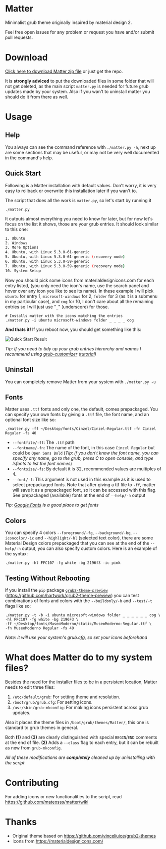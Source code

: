 # Matter

Minimalist grub theme originally inspired by material design 2.

Feel free open issues for any problem or request you have and/or submit pull
requests.


# Download

[Click here to download Matter zip file](https://github.com/mateosss/matter/archive/master.zip) or just get the repo.

It is **strongly adviced** to put the downloaded files in some folder that will not
get deleted, as the main script `matter.py` is needed for future grub updates
made by your system. Also if you wan't to uninstall matter you should do it from
there as well.

# Usage

## Help

You always can see the command reference with `./matter.py -h`, next up are some
sections that may be useful, or may not be very well documented in the command's
help.

## Quick Start

Following is a Matter installation with default values. Don't worry, it is very
easy to rollback or overwrite this installation later if you wan't to.

The script that does all the work is `matter.py`, so let's start by running it

```none
./matter.py
```

It outputs almost everything you need to know for later, but for now let's focus
on the list it shows, those are your grub entries. It should look similar to
this one:

```sh
1. Ubuntu
2. Windows
3. More Options
4. Ubuntu, with Linux 5.3.0-61-generic
5. Ubuntu, with Linux 5.3.0-61-generic (recovery mode)
6. Ubuntu, with Linux 5.3.0-59-generic
7. Ubuntu, with Linux 5.3.0-59-generic (recovery mode)
10. System Setup
```

Now you should pick some icons from materialdesignicons.com for each entry
listed, (you only need the icon's name, use the search panel and hover over any
icon you like to see its name). In these example I will pick `ubuntu` for entry
1, `microsoft-windows` for 2, `folder` for 3 (as it is a submenu in my
particular case), and `cog` for 10, I don't care about all the remaining entries
so I will just use "`_`" (underscore) for those.

```none
# Installs matter with the icons matching the entries
./matter.py -i ubuntu microsoft-windows folder _ _ _ _ cog
```

**And thats it!** If you reboot now, you should get something like this:

![Quick Start Result](demo.png)

*Tip: If you need to tidy up your grub entries hierarchy and names I recommend using [grub-customizer](https://launchpad.net/grub-customizer) ([tutorial](https://vitux.com/how-to-install-grub-customizer-on-ubuntu/))*

## Uninstall

You can completely remove Matter from your system with `./matter.py -u`

## Fonts

Matter uses `.ttf` fonts and only one, the default, comes prepackaged. You can
specify your own fonts by giving a `.ttf` file, the font name, and an optional
font size like so:

```none
./matter.py -ff ~/Desktop/fonts/Cinzel/Cinzel-Regular.ttf -fn Cinzel Regular -fs 40
```

- `--fontfile/-ff`: The `.ttf` path
- `--fontname/-fn`: The name of the font, in this case `Cinzel Regular` but
  could be `Open Sans Bold` (*Tip: If you don't know the font name, you can
  specify any name, go to the grub, press C to open console, and type lsfonts to
  list the font names*)
- `--fontsize/-fs`: By default it is 32, recommended values are multiples of 4.
- `--font/-f`: This argument is not used in this example as it is used to select
  prepackaged fonts. Note that after giving a ttf file to `-ff`, matter will
  save it as a prepackaged font, so it can be accessed with this flag. See
  prepackaged (available) fonts at the end of `--help/-h` output

*Tip: [Google Fonts](https://fonts.google.com/) is a good place to get fonts*

## Colors

You can specify 4 colors `--foreground/-fg`, `--background/-bg`,
`--iconcolor/-ic` and `--highlight/-hl` (selected text color), there are some
Material Design colors prepackaged that you can see at the end of the
`--help/-h` output, you can also specify custom colors. Here is an example of
the syntax:

```none
./matter.py -hl FFC107 -fg white -bg 2196f3 -ic pink
```

## Testing Without Rebooting

If you install the `pip` package
[`grub2-theme-preview`](https://github.com/hartwork/grub2-theme-preview)
(https://github.com/hartwork/grub2-theme-preview) you can test combinations of
fonts and colors with the `--buildonly/-b` and `--test/-t` flags like so:

```none
./matter.py -t -b -i ubuntu microsoft-windows folder _ _ _ _ _ _ cog \
-hl FFC107 -fg white -bg 2196F3 \
-ff ~/Desktop/fonts/MuseoModerno/static/MuseoModerno-Regular.ttf \
-fn MuseoModerno Regular -fs 40
```
*Note: it will use your system's grub.cfg, so set your icons beforehand*

# What does Matter do to my system files?

Besides the need for the installer files to be in a persistent location, Matter
needs to edit three files:

1. `/etc/default/grub`: For setting theme and resolution.
2. `/boot/grub/grub.cfg`: For setting icons.
3. `/usr/sbin/grub-mkconfig`: For making icons persistent across grub updates.

Also it places the theme files in `/boot/grub/themes/Matter/`, this one is
standard to grub themes in general.

Both **(1)** and **(3)** are clearly distinguished with special `BEGIN`/`END`
comments at the end of file. **(2)** Adds a `--class` flag to each entry, but it
can be rebuilt as new from `grub-mkconfig`.

*All of these modifications are **completely** cleaned up by uninstalling with
the script*

# Contributing

For adding icons or new functionalities to the script, read
https://github.com/mateosss/matter/wiki

# Thanks

- Original theme based on https://github.com/vinceliuice/grub2-themes
- Icons from https://materialdesignicons.com/
